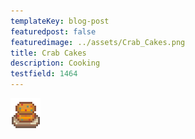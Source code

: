 ```yaml
---
templateKey: blog-post
featuredpost: false
featuredimage: ../assets/Crab_Cakes.png
title: Crab Cakes
description: Cooking
testfield: 1464
---
```

![Crab Cakes](../assets/Crab_Cakes.png)